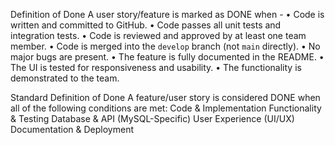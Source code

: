 
Definition of Done
A user story/feature is marked as DONE when - 
•	Code is written and committed to GitHub.
•	Code passes all unit tests and integration tests.
•	Code is reviewed and approved by at least one team member.
•	Code is merged into the `develop` branch (not `main` directly).
•	No major bugs are present.
•	The feature is fully documented in the README.
•	The UI is tested for responsiveness and usability.
•	The functionality is demonstrated to the team.

Standard Definition of Done
A feature/user story is considered DONE when all of the following conditions are met:
Code & Implementation
Functionality & Testing
Database & API (MySQL-Specific)
User Experience (UI/UX)
Documentation & Deployment

